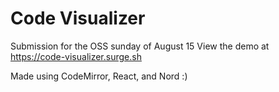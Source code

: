 # Code Visualizer
Submission for the OSS sunday of August 15
View the demo at https://code-visualizer.surge.sh

Made using CodeMirror, React, and Nord :)